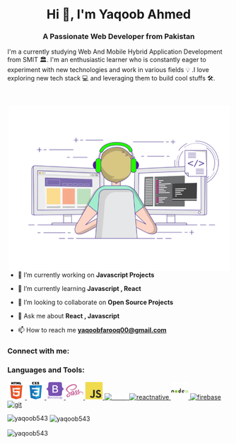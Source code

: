 <h1 align="center">Hi 👋, I'm Yaqoob Ahmed</h1>
<h3 align="center">A Passionate Web Developer from Pakistan</h3>

I'm a currently studying Web And Mobile Hybrid Application Development from SMIT 🏛. I'm an enthusiastic learner who is constantly eager to experiment with new technologies and work in various fields 💡 .I love exploring new tech stack 💻 and leveraging them to build cool stuffs 🛠️. 

<br/>
<br/>

<img align="right" class="GIF" alt="GIF" src="/ExemplaryFairFeline-max-1mb.gif" width="500px"/>


- 🔭 I’m currently working on **Javascript Projects**

- 🌱 I’m currently learning **Javascript , React**

- 👯 I’m looking to collaborate on **Open Source Projects**

- 💬 Ask me about **React , Javascript**

- 📫 How to reach me **yaqoobfarooq00@gmail.com**

<h3 align="left">Connect with me:</h3>
<p align="left">
</p>

<h3 align="left">Languages and Tools:</h3>




<p><a href="https://www.w3.org/html/" target="_blank" rel="noreferrer"> <img
src="https://raw.githubusercontent.com/devicons/devicon/master/icons/html5/html5-original-wordmark.svg"
alt="html5" width="40" height="40" /> </a><a href="https://www.w3schools.com/css/" target="_blank" rel="noreferrer"> <img
src="https://raw.githubusercontent.com/devicons/devicon/master/icons/css3/css3-original-wordmark.svg" alt="css3"
width="40" height="40" /> </a><a href="https://getbootstrap.com" target="_blank" rel="noreferrer"> <img
src="https://raw.githubusercontent.com/devicons/devicon/master/icons/bootstrap/bootstrap-plain-wordmark.svg"
alt="bootstrap" width="40" height="40" /> </a><a href="https://sass-lang.com" target="_blank" rel="noreferrer"> <img
src="https://raw.githubusercontent.com/devicons/devicon/master/icons/sass/sass-original.svg" alt="sass"
width="40" height="40" /> </a><a href="https://developer.mozilla.org/en-US/docs/Web/JavaScript" target="_blank" rel="noreferrer"> <img
src="https://raw.githubusercontent.com/devicons/devicon/master/icons/javascript/javascript-original.svg"
alt="javascript" width="40" height="40" /> </a><a href="https://babeljs.io/" target="_blank" rel="noreferrer"> <img
src="https://www.vectorlogo.zone/logos/babeljs/babeljs-icon.svg" alt="babel" width="40" height="40"
style="color: white;" /> </a><a href="https://reactnative.dev/" target="_blank" rel="noreferrer"> <img
src="https://reactnative.dev/img/header_logo.svg" alt="reactnative" width="40" height="40" /> </a><a href="https://nodejs.org" target="_blank" rel="noreferrer"> <img
src="https://raw.githubusercontent.com/devicons/devicon/master/icons/nodejs/nodejs-original-wordmark.svg"
alt="nodejs" width="40" height="40" /> </a><a href="https://firebase.google.com/" target="_blank" rel="noreferrer"> <img
src="https://www.vectorlogo.zone/logos/firebase/firebase-icon.svg" alt="firebase" width="40" height="40" /> </a><a href="https://git-scm.com/" target="_blank" rel="noreferrer"> <img
src="https://www.vectorlogo.zone/logos/git-scm/git-scm-icon.svg" alt="git" width="40" height="40" /> </a></p>

<p><img align="left" src="https://github-readme-stats.vercel.app/api/top-langs?username=yaqoob543&show_icons=true&locale=en&layout=compact" alt="yaqoob543" /></p>

<p>&nbsp;<img align="center" src="https://github-readme-stats.vercel.app/api?username=yaqoob543&show_icons=true&locale=en" alt="yaqoob543" /></p>

<p><img align="center" src="https://github-readme-streak-stats.herokuapp.com/?user=yaqoob543&" alt="yaqoob543" /></p>
